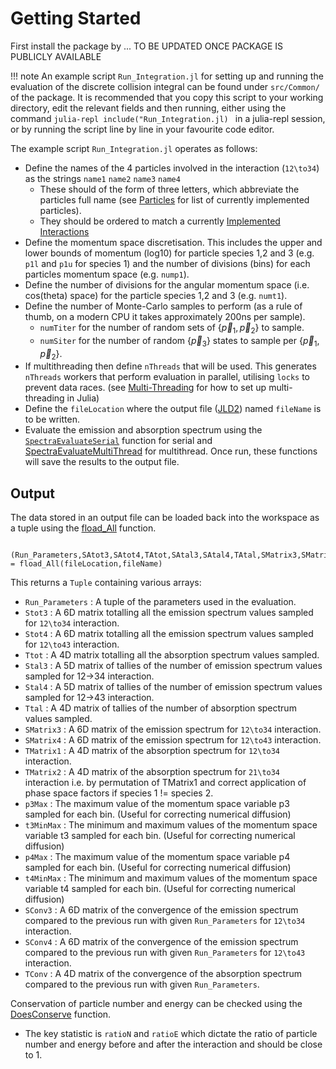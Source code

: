 # Getting Started

First install the package by 
... TO BE UPDATED ONCE PACKAGE IS PUBLICLY AVAILABLE

!!! note
    An example script `Run_Integration.jl` for setting up and running the evaluation of the discrete collision integral can be found under `src/Common/` of the package. It is recommended that you copy this script to your working directory, edit the relevant fields and then running, either using the command 
    ```julia-repl
    include("Run_Integration.jl)
    ```
    in a julia-repl session, or by running the script line by line in your favourite code editor.

The example script `Run_Integration.jl` operates as follows:
- Define the names of the 4 particles involved in the interaction (``12\to34``) as the strings `name1` `name2` `name3` `name4`
    - These should of the form of three letters, which abbreviate the particles full name (see [Particles](@ref) for list of currently implemented particles).
    - They should be ordered to match a currently [Implemented Interactions](@ref)
- Define the momentum space discretisation. This includes the upper and lower bounds of momentum (log10) for particle species 1,2 and 3 (e.g. `p1l` and `p1u` for species 1) and the number of divisions (bins) for each particles momentum space (e.g. `nump1`).
- Define the number of divisions for the angular momentum space (i.e. cos(theta) space) for the particle species 1,2 and 3 (e.g. `numt1`). 
- Define the number of Monte-Carlo samples to perform (as a rule of thumb, on a modern CPU it takes approximately 200ns per sample).
    - `numTiter` for the number of random sets of $\{\vec{p}_1,\vec{p}_2\}$ to sample. 
    - `numSiter` for the number of random $\{\vec{p}_3\}$ states to sample per $\{\vec{p}_1,\vec{p}_2\}$.
- If multithreading then define `nThreads` that will be used. This generates `nThreads` workers that perform evaluation in parallel, utilising `locks` to prevent data races. (see [Multi-Threading](https://docs.julialang.org/en/v1/manual/multi-threading/) for how to set up multi-threading in Julia)
- Define the `fileLocation` where the output file ([JLD2](https://github.com/JuliaIO/JLD2.jl)) named `fileName` is to be written.
- Evaluate the emission and absorption spectrum using the [`SpectraEvaluateSerial`](@ref) function for serial and [SpectraEvaluateMultiThread](@ref) for multithread. Once run, these functions will save the results to the output file.

## Output
The data stored in an output file can be loaded back into the workspace as a tuple using the [fload_All](@ref) function.
        
```julia-repl
    (Run_Parameters,SAtot3,SAtot4,TAtot,SAtal3,SAtal4,TAtal,SMatrix3,SMatrix4,TMatrix1,TMatrix2,p3Max,p4Max,t3MinMax,t4MinMax,SConv3,SConv4,TConv) = fload_All(fileLocation,fileName)
```

This returns a `Tuple` containing various arrays:
- `Run_Parameters` : A tuple of the parameters used in the evaluation.
- `Stot3` : A 6D matrix totalling all the emission spectrum values sampled for ``12\to34`` interaction.
- `Stot4` : A 6D matrix totalling all the emission spectrum values sampled for ``12\to43`` interaction.
- `Ttot` : A 4D matrix totalling all the absorption spectrum values sampled.
- `Stal3` : A 5D matrix of tallies of the number of emission spectrum values sampled for 12->34 interaction.
- `Stal4` : A 5D matrix of tallies of the number of emission spectrum values sampled for 12->43 interaction.
- `Ttal` : A 4D matrix of tallies of the number of absorption spectrum values sampled.
- `SMatrix3` : A 6D matrix of the emission spectrum for ``12\to34`` interaction.
- `SMatrix4` : A 6D matrix of the emission spectrum for ``12\to43`` interaction.
- `TMatrix1` : A 4D matrix of the absorption spectrum for ``12\to34`` interaction.
- `TMatrix2` : A 4D matrix of the absorption spectrum for ``21\to34`` interaction i.e. by permutation of TMatrix1 and correct application of phase space factors if species 1 != species 2.
- `p3Max` : The maximum value of the momentum space variable p3 sampled for each bin. (Useful for correcting numerical diffusion)
- `t3MinMax` : The minimum and maximum values of the momentum space variable t3 sampled for each bin. (Useful for correcting numerical diffusion)
- `p4Max` : The maximum value of the momentum space variable p4 sampled for each bin. (Useful for correcting numerical diffusion)
- `t4MinMax` : The minimum and maximum values of the momentum space variable t4 sampled for each bin. (Useful for correcting numerical diffusion)
- `SConv3` : A 6D matrix of the convergence of the emission spectrum compared to the previous run with given `Run_Parameters` for ``12\to34`` interaction.
- `SConv4` : A 6D matrix of the convergence of the emission spectrum compared to the previous run with given `Run_Parameters` for ``12\to43`` interaction.
- `TConv` : A 4D matrix of the convergence of the absorption spectrum compared to the previous run with given `Run_Parameters`.

Conservation of particle number and energy can be checked using the [DoesConserve](@ref) function.
- The key statistic is `ratioN` and `ratioE` which dictate the ratio of particle number and energy before and after the interaction and should be close to 1.

